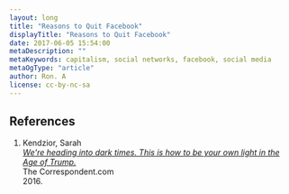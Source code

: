 ```yaml
---
layout: long
title: "Reasons to Quit Facebook"
displayTitle: "Reasons to Quit Facebook"
date: 2017-06-05 15:54:00
metaDescription: ""
metaKeywords: capitalism, social networks, facebook, social media
metaOgType: "article"
author: Ron. A
license: cc-by-nc-sa
---
```



## References

1. <div id="1"><a name="1"></a>
   Kendzior, Sarah<br>
   <em>
     <a href="https://thecorrespondent.com/5696/were-heading-into-dark-times-this-is-how-to-be-your-own-light-in-the-age-of-trump/1611114266432-e23ea1a6">
       We're heading into dark times. This is how to be your own light in the
       Age of Trump.</a>
   </em><br>
   The Correspondent.com<br>
   2016.
   </div>
